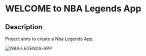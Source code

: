 # WELCOME to NBA Legends App

## Description

Project aims to create a Nba Legends App. 



![NBA-LEGENDS-APP](./NBA-Legends-app.gif)